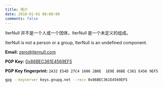 ```yaml
---
title: 简介
date: 2010-01-01 00:00:00
comments: false
---
```


IterNull 并不是一个人或一个团体，IterNull 是一个未定义的组成。

IterNull is not a person or a group, IterNull is an undefined component.

**Email:** [zero@iternull.com](mailto:zero@iternull.com)

**PGP Key:** [0x86BEC361E4569EF5](https://gnupg.pub/pks/lookup?op=get&search=0x86BEC361E4569EF5)

**PGP Key fingerprint:** `2A32 E54D 27C4 1686 2B0E  1E9E 86BE C361 E456 9EF5`

```bash
gpg --keyserver keys.gnupg.net --recv 0x86BEC361E4569EF5
```
